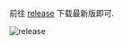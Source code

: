 前往 [release](https://github.com/zhulinyv/Semi-Auto-NovelAI-to-Pixiv/releases/tag/modpack) 下载最新版即可.

![release](../../../../assets/images/deploy/modpack/release.png)
